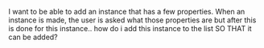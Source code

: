 I want to be able to add an instance that has a few properties. When an instance is made, the user is asked what those properties are but after this is done for this instance.. how do i add this instance to the list SO THAT it can be added?
